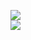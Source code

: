 [![](https://img.shields.io/badge/Made%20With-Github%20Spray-lightgrey.svg?style=for-the-badge&logo=github)](https://github.com/Annihil/github-spray#3585)  
[![](https://i.imgur.com/2DrTn0Z.gif)](https://github.com/Annihil/github-spray)